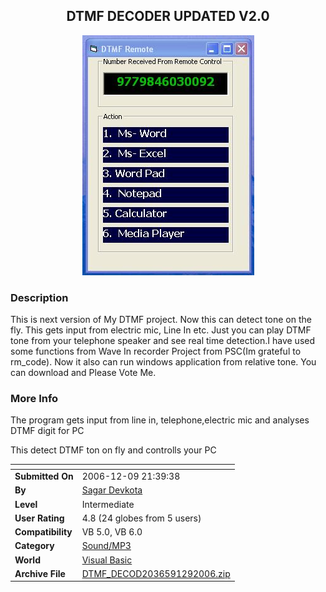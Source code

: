 ﻿<div align="center">

## DTMF DECODER UPDATED V2\.0

<img src="PIC200612962274742.JPG">
</div>

### Description

This is next version of My DTMF project. Now this can detect tone on the fly. This gets input from electric mic, Line In etc. Just you can play DTMF tone from your telephone speaker and see real time detection.I have used some functions from Wave In recorder Project from PSC(Im grateful to rm_code). Now it also can run windows application from relative tone. You can download and Please Vote Me.
 
### More Info
 
The program gets input from line in, telephone,electric mic and analyses DTMF digit for PC

This detect DTMF ton on fly and controlls your PC


<span>             |<span>
---                |---
**Submitted On**   |2006-12-09 21:39:38
**By**             |[Sagar Devkota](https://github.com/Planet-Source-Code/PSCIndex/blob/master/ByAuthor/sagar-devkota.md)
**Level**          |Intermediate
**User Rating**    |4.8 (24 globes from 5 users)
**Compatibility**  |VB 5\.0, VB 6\.0
**Category**       |[Sound/MP3](https://github.com/Planet-Source-Code/PSCIndex/blob/master/ByCategory/sound-mp3__1-45.md)
**World**          |[Visual Basic](https://github.com/Planet-Source-Code/PSCIndex/blob/master/ByWorld/visual-basic.md)
**Archive File**   |[DTMF\_DECOD2036591292006\.zip](https://github.com/Planet-Source-Code/sagar-devkota-dtmf-decoder-updated-v2-0__1-67331/archive/master.zip)








